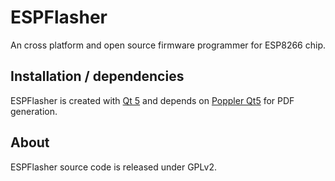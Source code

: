 # ESPFlasher
An cross platform and open source firmware programmer for ESP8266 chip.
## Installation / dependencies
ESPFlasher is created with [Qt 5](http://www.qt.io/) and depends on [Poppler Qt5](http://poppler.freedesktop.org/) for PDF generation.
## About
ESPFlasher source code is released under GPLv2.
